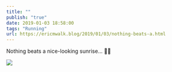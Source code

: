 ```yaml
---
title: ""
publish: "true"
date: 2019-01-03 18:58:00
tags: "Running"
url: https://ericmwalk.blog/2019/01/03/nothing-beats-a.html
---
```


Nothing beats a nice-looking sunrise... 🏃‍♂️

![](https://ericmwalk.blog/uploads/2022/99f69f9432.jpg)